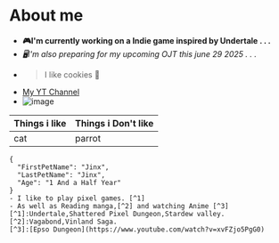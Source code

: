 # About me

- **🎮I'm currently working on a Indie game inspired by Undertale . . .**
- *🖥I'm also preparing for my upcoming OJT this june 29 2025 . . .*
- >I like cookies 🍪
- [My YT Channel](https://www.youtube.com/watch?v=xvFZjo5PgG0)
- ![image](https://github.com/user-attachments/assets/a6b36ec5-a428-470c-88ae-721a8720854e)

|Things i like|Things i Don't like|
|-------------|-------------------|
|cat|parrot|

```
{
  "FirstPetName": "Jinx",
  "LastPetName": "Jinx",
  "Age": "1 And a Half Year"
}
- I like to play pixel games. [^1]
- As well as Reading manga,[^2] and watching Anime [^3]
[^1]:Undertale,Shattered Pixel Dungeon,Stardew valley.
[^2]:Vagabond,Vinland Saga.
[^3]:[Epso Dungeon](https://www.youtube.com/watch?v=xvFZjo5PgG0)

